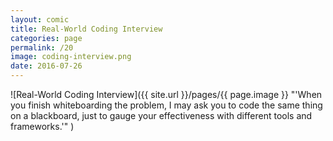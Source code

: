 ```yaml
---
layout: comic
title: Real-World Coding Interview
categories: page
permalink: /20
image: coding-interview.png
date: 2016-07-26
---
```


![Real-World Coding Interview]({{ site.url }}/pages/{{ page.image }} "'When you finish whiteboarding the problem, I may ask you to code the same thing on a blackboard, just to gauge your effectiveness with different tools and frameworks.'" )